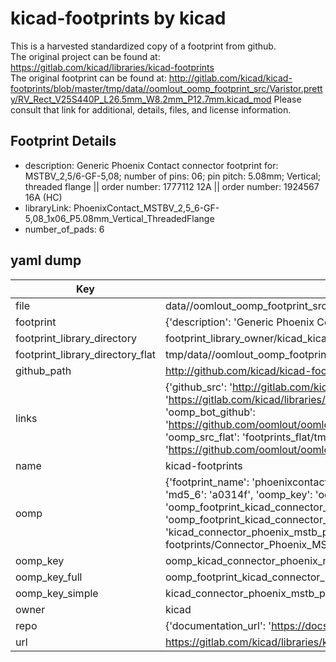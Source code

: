 # kicad-footprints by kicad  
This is a harvested standardized copy of a footprint from github.  
The original project can be found at:  
https://gitlab.com/kicad/libraries/kicad-footprints  
The original footprint can be found at:
http://gitlab.com/kicad/kicad-footprints/blob/master/tmp/data//oomlout_oomp_footprint_src/Varistor.pretty/RV_Rect_V25S440P_L26.5mm_W8.2mm_P12.7mm.kicad_mod
Please consult that link for additional, details, files, and license information.  
## Footprint Details
* description: Generic Phoenix Contact connector footprint for: MSTBV_2,5/6-GF-5,08; number of pins: 06; pin pitch: 5.08mm; Vertical; threaded flange || order number: 1777112 12A || order number: 1924567 16A (HC)  
* libraryLink: PhoenixContact_MSTBV_2,5_6-GF-5,08_1x06_P5.08mm_Vertical_ThreadedFlange  
* number_of_pads: 6  
## yaml dump  
| Key | Value |  
| --- | --- |  
| file | data//oomlout_oomp_footprint_src/kicad-footprints/Connector_Phoenix_MSTB.pretty/PhoenixContact_MSTBV_2,5_6-GF-5,08_1x06_P5.08mm_Vertical_ThreadedFlange.kicad_mod |  
| footprint | {'description': 'Generic Phoenix Contact connector footprint for: MSTBV_2,5/6-GF-5,08; number of pins: 06; pin pitch: 5.08mm; Vertical; threaded flange || order number: 1777112 12A || order number: 1924567 16A (HC)', 'libraryLink': 'PhoenixContact_MSTBV_2,5_6-GF-5,08_1x06_P5.08mm_Vertical_ThreadedFlange', 'number_of_pads': 6} |  
| footprint_library_directory | footprint_library_owner/kicad_kicad-footprints/ |  
| footprint_library_directory_flat | tmp/data//oomlout_oomp_footprint_src/footprints_flat/kicad_connector_phoenix_mstb_phoenixcontact_mstbv_2,5_6_gf_5,08_1x06_p5_08mm_vertical_threadedflange/working |  
| github_path | http://github.com/kicad/kicad-footprints/blob/master/tmp/data//oomlout_oomp_footprint_src/Connector_Phoenix_MSTB.pretty/PhoenixContact_MSTBV_2,5_6-GF-5,08_1x06_P5.08mm_Vertical_ThreadedFlange.kicad_mod |  
| links | {'github_src': 'http://gitlab.com/kicad/kicad-footprints/blob/master/tmp/data//oomlout_oomp_footprint_src/Varistor.pretty/RV_Rect_V25S440P_L26.5mm_W8.2mm_P12.7mm.kicad_mod', 'github_src_repo': 'https://gitlab.com/kicad/libraries/kicad-footprints', 'oomp_bot': 'tmp/data//oomlout_oomp_footprint_src/footprints/kicad_connector_phoenix_mstb_phoenixcontact_mstbv_2,5_6_gf_5,08_1x06_p5_08mm_vertical_threadedflange/working', 'oomp_bot_github': 'https://github.com/oomlout/oomlout_oomp_footprint_bot/tree/main/tmp/data//oomlout_oomp_footprint_src/footprints/kicad_connector_phoenix_mstb_phoenixcontact_mstbv_2,5_6_gf_5,08_1x06_p5_08mm_vertical_threadedflange/working', 'oomp_src_flat': 'footprints_flat/tmp/data//oomlout_oomp_footprint_src/footprints_flat/kicad_connector_phoenix_mstb_phoenixcontact_mstbv_2,5_6_gf_5,08_1x06_p5_08mm_vertical_threadedflange/working', 'oomp_src_flat_github': 'https://github.com/oomlout/oomlout_oomp_footprint_src/tree/main/tmp/data//oomlout_oomp_footprint_src/footprints_flat/kicad_connector_phoenix_mstb_phoenixcontact_mstbv_2,5_6_gf_5,08_1x06_p5_08mm_vertical_threadedflange/working'} |  
| name | kicad-footprints |  
| oomp | {'footprint_name': 'phoenixcontact_mstbv_2,5_6_gf_5,08_1x06_p5_08mm_vertical_threadedflange', 'library_name': 'connector_phoenix_mstb', 'md5': 'a0314fad176febacb6093f7d49b20750', 'md5_10': 'a0314fad17', 'md5_5': 'a0314', 'md5_6': 'a0314f', 'oomp_key': 'oomp_kicad_connector_phoenix_mstb_phoenixcontact_mstbv_2,5_6_gf_5,08_1x06_p5_08mm_vertical_threadedflange', 'oomp_key_extra': 'oomp_footprint_kicad_connector_phoenix_mstb_phoenixcontact_mstbv_2,5_6_gf_5,08_1x06_p5_08mm_vertical_threadedflange', 'oomp_key_full': 'oomp_footprint_kicad_connector_phoenix_mstb_phoenixcontact_mstbv_2,5_6_gf_5,08_1x06_p5_08mm_vertical_threadedflange_a0314f', 'oomp_key_simple': 'kicad_connector_phoenix_mstb_phoenixcontact_mstbv_2,5_6_gf_5,08_1x06_p5_08mm_vertical_threadedflange', 'original_filename': 'data//oomlout_oomp_footprint_src/kicad-footprints/Connector_Phoenix_MSTB.pretty/PhoenixContact_MSTBV_2,5_6-GF-5,08_1x06_P5.08mm_Vertical_ThreadedFlange.kicad_mod', 'owner_name': 'kicad'} |  
| oomp_key | oomp_kicad_connector_phoenix_mstb_phoenixcontact_mstbv_2,5_6_gf_5,08_1x06_p5_08mm_vertical_threadedflange |  
| oomp_key_full | oomp_footprint_kicad_connector_phoenix_mstb_phoenixcontact_mstbv_2,5_6_gf_5,08_1x06_p5_08mm_vertical_threadedflange |  
| oomp_key_simple | kicad_connector_phoenix_mstb_phoenixcontact_mstbv_2,5_6_gf_5,08_1x06_p5_08mm_vertical_threadedflange |  
| owner | kicad |  
| repo | {'documentation_url': 'https://docs.github.com/rest/repos/repos#get-a-repository', 'message': 'Not Found'} |  
| url | https://gitlab.com/kicad/libraries/kicad-footprints |  

